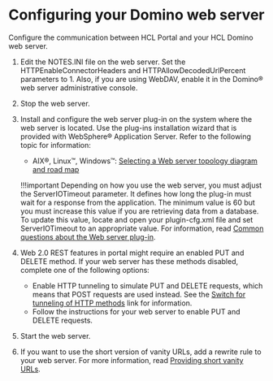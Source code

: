 # Configuring your Domino web server

Configure the communication between HCL Portal and your HCL Domino web server.

1.  Edit the NOTES.INI file on the web server. Set the HTTPEnableConnectorHeaders and HTTPAllowDecodedUrlPercent parameters to 1. Also, if you are using WebDAV, enable it in the Domino® web server administrative console.

2.  Stop the web server.

3.  Install and configure the web server plug-in on the system where the web server is located. Use the plug-ins installation wizard that is provided with WebSphere® Application Server. Refer to the following topic for information:

    -   AIX®, Linux™, Windows™: [Selecting a Web server topology diagram and road map](https://www.ibm.com/docs/en/was-nd/9.0.5?topic=installation-selecting-web-server-topology-diagram-roadmap)
    
    !!!important
        Depending on how you use the web server, you must adjust the ServerIOTimeout parameter. It defines how long the plug-in must wait for a response from the application. The minimum value is 60 but you must increase this value if you are retrieving data from a database. To update this value, locate and open your plugin-cfg.xml file and set ServerIOTimeout to an appropriate value. For information, read [Common questions about the Web server plug-in](https://support.hcltechsw.com/csm).

4.  Web 2.0 REST features in portal might require an enabled PUT and DELETE method. If your web server has these methods disabled, complete one of the following options:

    -   Enable HTTP tunneling to simulate PUT and DELETE requests, which means that POST requests are used instead. See the [Switch for tunneling of HTTP methods](https://pages.git.cwp.pnp-hcl.com/CWPdoc/dx-mkdocs/in-progress/extend_dx/apis/puma_spi/remote_rest_service_for_puma/remote_puma_rest_svc_implementation/uprof_rest_wp_tnlhttp) link for information.
    -   Follow the instructions for your web server to enable PUT and DELETE requests.
    
5.  Start the web server.

6.  If you want to use the short version of vanity URLs, add a rewrite rule to your web server. For more information, read [Providing short vanity URLs](https://pages.git.cwp.pnp-hcl.com/CWPdoc/dx-mkdocs/in-progress/manage_content/wcm_delivery/vanity_url/adm_vanity_url/van_url_short).



